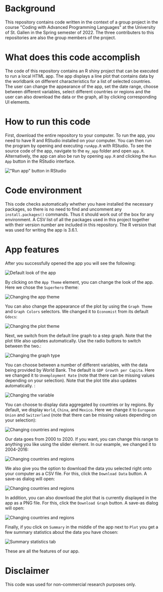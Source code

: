 # Background
This repository contains code written in the context of a group project in the course "Coding with Advanced Programming Languages" at the University of St. Gallen in the Spring semester of 2022. The three contributers to this repositories are also the group members of the project.
 
# What does this code accomplish
The code of this repository contains an R shiny project that can be executed to run a local HTML app. The app displays a line plot that contains data by the worldbank on different characteristics for a list of selected countries. The user can change the appearance of the app, set the date range, choose between different variables, select different countries or regions and the user can also download the data or the graph, all by clicking corresponding UI elements.

# How to run this code
First, download the entire repository to your computer. To run the app, you need to have R and RStudio installed on your computer. You can then run the program by opening and executing `runApp.R` with RStudio. To see the source code of the app, navigate to the `my_app` folder and open `app.R`. Alternatively, the app can also be run by opening `app.R` and clicking the `Run App` button in the RStudio interface.

!["Run app" button in RStudio](img/shiny0.png)

# Code environment
This code checks automatically whether you have installed the necessary packages, so there is no need to find and uncomment any `install.packages()` commands. Thus it should work out of the box for any environment. A CSV list of all the packages used in this project together with their version number are included in this repository. The R version that was used for writing the app is 3.6.1.

# App features
After you successfully opened the app you will see the following:

![Default look of the app](img/shiny1.png)


By clicking on the `App Theme` element, you can change the look of the app. Here we chose the `Superhero` theme:

![Changing the app theme](img/shiny2.png)


You can also change the appearance of the plot by using the `Graph Theme` and `Graph Colors` selectors. We changed it to `Economist` from its default `Gdocs`:

![Changing the plot theme](img/shiny3.png)


Next, we switch from the default line graph to a step graph. Note that the plot title also updates automatically. Use the radio buttons to switch between the two.: 

![Changing the graph type](img/shiny4.png)


You can choose between a number of different variables, with the data being provided by World Bank. The default is `GDP Growth per Capita`. Here we changed it to `Unemployment Rate` (note that there can be missing values depending on your selection). Note that the plot title also updates automatically. :

![Changing the variable](img/shiny5.png)


You can choose to display data aggregated by countries or by regions. By default, we display `World`, `China`, and `Mexico`. Here we change it to `European Union` and `Switzerland` (note that there can be missing values depending on your selection):

![Changing countries and regions](img/shiny6.png)


Our data goes from 2000 to 2020. If you want, you can change this range to anything you like using the slider element. In our example, we changed it to 2004-2016:

![Changing countries and regions](img/shiny7.png)


We also give you the option to download the data you selected right onto your computer as a CSV file. For this, click the `Download Data` button. A save-as dialog will open:

![Changing countries and regions](img/shiny8.png)


In addition, you can also download the plot that is currently displayed in the app as a PNG file. For this, click the `Download Graph` button. A save-as dialog will open:

![Changing countries and regions](img/shiny9.png)


Finally, if you click on `Summary` in the middle of the app next to `Plot` you get a few summary statistics about the data you have chosen:

![Summary statistics tab](img/shiny10.png)


These are all the features of our app.

# Disclaimer
This code was used for non-commercial research purposes only.
